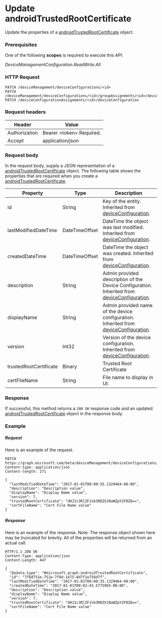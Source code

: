 ﻿# Update androidTrustedRootCertificate
Update the properties of a [androidTrustedRootCertificate](../resources/intune_deviceconfig_androidTrustedRootCertificate.md) object.
### Prerequisites
One of the following **scopes** is required to execute this API:

*DeviceManagementConfiguration.ReadWrite.All*
### HTTP Request
<!-- {
  "blockType": "ignored"
}
-->
```http
PATCH /deviceManagement/deviceConfigurations/<id>
PATCH /deviceManagement/deviceConfigurations/<id>/groupAssignments/<id>/deviceConfiguration
PATCH /deviceConfigurationAssignments/<id>/deviceConfiguration
```

### Request headers
|Header|Value|
|---|---|
|Authorization|Bearer &lt;token&gt; Required.|
|Accept|application/json|

### Request body
In the request body, supply a JSON representation of a [androidTrustedRootCertificate](../resources/intune_deviceconfig_androidTrustedRootCertificate.md) object.
The following table shows the properties that are required when you create a [androidTrustedRootCertificate](../resources/intune_deviceconfig_androidTrustedRootCertificate.md).

|Property|Type|Description|
|---|---|---|
|id|String|Key of the entity. Inherited from [deviceConfiguration](intune_deviceconfig_deviceConfiguration.md).|
|lastModifiedDateTime|DateTimeOffset|DateTime the object was last modified. Inherited from [deviceConfiguration](intune_deviceconfig_deviceConfiguration.md).|
|createdDateTime|DateTimeOffset|DateTime the object was created. Inherited from [deviceConfiguration](intune_deviceconfig_deviceConfiguration.md).|
|description|String|Admin provided description of the Device Configuration. Inherited from [deviceConfiguration](intune_deviceconfig_deviceConfiguration.md).|
|displayName|String|Admin provided name of the device configuration. Inherited from [deviceConfiguration](intune_deviceconfig_deviceConfiguration.md).|
|version|Int32|Version of the device configuration. Inherited from [deviceConfiguration](intune_deviceconfig_deviceConfiguration.md).|
|trustedRootCertificate|Binary|Trusted Root Certificate|
|certFileName|String|File name to display in UI.|



### Response
If successful, this method returns a `200 OK` response code and an updated [androidTrustedRootCertificate](../resources/intune_deviceconfig_androidTrustedRootCertificate.md) object in the response body.

### Example
##### Request
Here is an example of the request.
```http
PATCH https://graph.microsoft.com/beta/deviceManagement/deviceConfigurations/<id>
Content-type: application/json
Content-length: 271

{
  "lastModifiedDateTime": "2017-01-01T00:00:35.1329464-08:00",
  "description": "Description value",
  "displayName": "Display Name value",
  "version": 7,
  "trustedRootCertificate": "dHJ1c3RlZFJvb3RDZXJ0aWZpY2F0ZQ==",
  "certFileName": "Cert File Name value"
}
```

##### Response
Here is an example of the response. Note: The response object shown here may be truncated for brevity. All of the properties will be returned from an actual call.
```http
HTTP/1.1 200 OK
Content-Type: application/json
Content-Length: 447

{
  "@odata.type": "#microsoft.graph.androidTrustedRootCertificate",
  "id": "7f8d751e-751e-7f8d-1e75-8d7f1e758d7f",
  "lastModifiedDateTime": "2017-01-01T00:00:35.1329464-08:00",
  "createdDateTime": "2017-01-01T00:02:43.5775965-08:00",
  "description": "Description value",
  "displayName": "Display Name value",
  "version": 7,
  "trustedRootCertificate": "dHJ1c3RlZFJvb3RDZXJ0aWZpY2F0ZQ==",
  "certFileName": "Cert File Name value"
}
```



